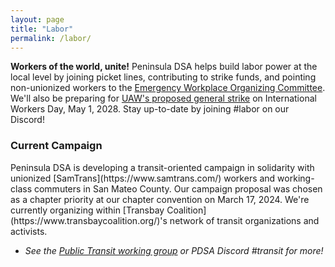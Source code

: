 ```yaml
---
layout: page
title: "Labor"
permalink: /labor/
---
```


**Workers of the world, unite!** Peninsula DSA helps build labor power at the local level by joining picket lines, contributing to strike funds, and pointing non-unionized workers to the [Emergency Workplace Organizing Committee](https://workerorganizing.org/). We'll also be preparing for [UAW's proposed general strike](https://actionnetwork.org/forms/may-1st-2028) on International Workers Day, May 1, 2028. Stay up-to-date by joining #labor on our Discord!

<h3>Current Campaign</h3>
Peninsula DSA is developing a transit-oriented campaign in solidarity with unionized [SamTrans](https://www.samtrans.com/) workers and working-class commuters in San Mateo County. Our campaign proposal was chosen as a chapter priority at our chapter convention on March 17, 2024. We're currently organizing within [Transbay Coalition](https://www.transbaycoalition.org/)'s network of transit organizations and activists. 

* _See the [Public Transit working group](../public-transit.md) or PDSA Discord #transit for more!_
